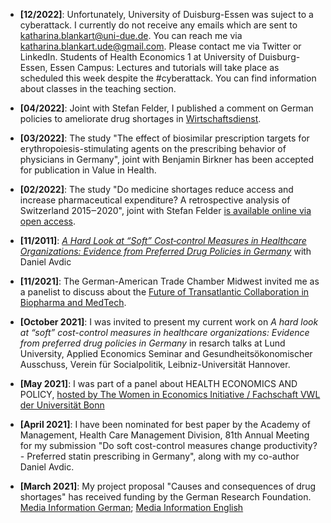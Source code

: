 - **[12/2022]**: Unfortunately, University of Duisburg-Essen was suject to a cyberattack. I currently do not receive any emails which are sent to katharina.blankart@uni-due.de. You can reach me via katharina.blankart.ude@gmail.com. Please contact me via Twitter or LinkedIn. Students of Health Economics 1 at University of Duisburg-Essen, Essen Campus: Lectures and tutorials will take place as scheduled this week despite the #cyberattack. You can find information about classes in the teaching section.
- **[04/2022]**: Joint with Stefan Felder, I published a comment on German policies to ameliorate drug shortages in [Wirtschaftsdienst](https://www.wirtschaftsdienst.eu/inhalt/jahr/2022/heft/4/beitrag/placebo-bei-engpassbekaempfung.html).
- **[03/2022]**: The study "The effect of biosimilar prescription targets for erythropoiesis-stimulating agents on the prescribing behavior of physicians in Germany", joint with Benjamin Birkner has been accepted for publication in Value in Health.
- **[02/2022]**: The study "Do medicine shortages reduce access and increase pharmaceutical expenditure? A retrospective analysis of Switzerland 2015‒2020", joint with Stefan Felder [is available online via open access](https://www.sciencedirect.com/science/article/pii/S1098301522000535).

- **[11/2011]**: [*A Hard Look at “Soft” Cost‐control Measures in Healthcare Organizations: Evidence from Preferred Drug Policies in Germany*](https://duepublico2.uni-due.de/receive/duepublico_mods_00074978) with Daniel Avdic
- **[11/2021]**: The German-American Trade Chamber Midwest invited me as a panelist to discuss about the [Future of Transatlantic Collaboration in Biopharma and MedTech](https://www.linkedin.com/events/6849029159679782912/).

- **[October 2021]**: I was invited to present my current work on *A hard look at “soft” cost-control measures in healthcare organizations: Evidence from preferred drug policies in Germany* in resarch talks at Lund University, Applied Economics Seminar and Gesundheitsökonomischer Ausschuss, Verein für Socialpolitik, Leibniz-Universität Hannover.
- **[May 2021]**: I was part of a panel about HEALTH ECONOMICS AND POLICY, [hosted by The Women in Economics Initiative / Fachschaft VWL der Universität Bonn](https://women-in-economics.com/event/health-economics-and-policy-wie-inspire/)
- **[April 2021]**: I have been nominated for best paper by the Academy of Management, Health Care Management Division, 81th Annual Meeting for my submission "Do soft cost-control measures change productivity? - Preferred statin prescribing in Germany", along with my co-author Daniel Avdic. 
- **[March 2021]**: My project proposal "Causes and consequences of drug shortages" has received funding by the German Research Foundation. [Media Information German](https://www.uni-due.de/2021-04-07-medikamentenknappheit-vermeiden); [Media Information English](https://www.hertie-school.org/en/news/detail/content/mujaheed-shaikh-and-katharina-blankart-analyse-causes-and-consequences-of-drug-shortages-through-new-research-project)
